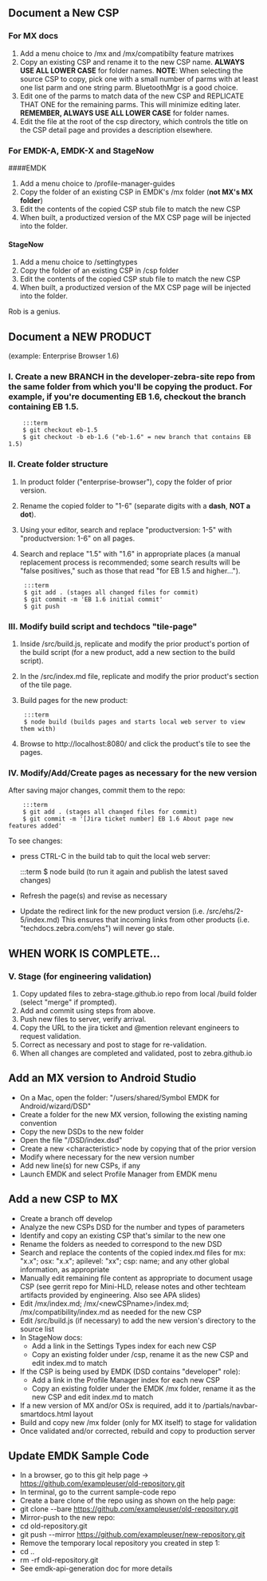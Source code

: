 ## Document a New CSP

### For MX docs
1. Add a menu choice to /mx and /mx/compatibilty feature matrixes
2. Copy an existing CSP and rename it to the new CSP name. **ALWAYS USE ALL LOWER CASE** for folder names. 
**NOTE**: When selecting the source CSP to copy, pick one with a small number of parms with at least one list parm and one string parm. BluetoothMgr is a good choice.  
3. Edit one of the parms to match data of the new CSP and REPLICATE THAT ONE for the remaining parms. This will minimize editing later. 
**REMEMBER, ALWAYS USE ALL LOWER CASE** for folder names.
4. Edit the file at the root of the csp directory, which controls the title on the CSP detail page and provides a description elsewhere.  

### For EMDK-A, EMDK-X and StageNow

####EMDK
1. Add a menu choice to /profile-manager-guides
2. Copy the folder of an existing CSP in EMDK's /mx folder (**not MX's MX folder**)
3. Edit the contents of the copied CSP stub file to match the new CSP
4. When built, a productized version of the MX CSP page will be injected into the folder. 

#### StageNow
1. Add a menu choice to /settingtypes
2. Copy the folder of an existing CSP in /csp folder
3. Edit the contents of the copied CSP stub file to match the new CSP
4. When built, a productized version of the MX CSP page will be injected into the folder. 

Rob is a genius. 

## Document a NEW PRODUCT
(example: Enterprise Browser 1.6)

### I. Create a new BRANCH in the developer-zebra-site repo from the same folder from which you'll be copying the product. For example, if you're documenting EB 1.6, checkout the branch containing EB 1.5. 

		:::term
		$ git checkout eb-1.5
		$ git checkout -b eb-1.6 ("eb-1.6" = new branch that contains EB 1.5)


### II. Create folder structure

1. In product folder ("enterprise-browser"), copy the folder of prior version.
2. Rename the copied folder to "1-6" (separate digits with a **dash**, **NOT a dot**).
3. Using your editor, search and replace "productversion: 1-5" with "productversion: 1-6" on all pages. 
4. Search and replace "1.5" with "1.6" in appropriate places (a manual replacement process is recommended; some search results will be "false positives," such as those that read "for EB 1.5 and higher...").

		:::term
		$ git add . (stages all changed files for commit)  
		$ git commit -m 'EB 1.6 initial commit' 
		$ git push 

<!-- THIS PUSH-COMMAND PARAMETER IS NO LONGER REQUIRED : 
		--set-upstream origin eb-1.6 
 -->

### III. Modify build script and techdocs "tile-page" 

1. Inside /src/build.js, replicate and modify the prior product's portion of the build script (for a new product, add a new section to the build script). 
2. In the /src/index.md file, replicate and modify the prior product's section of the tile page. 
3. Build pages for the new product: 

		:::term
		$ node build (builds pages and starts local web server to view them with)
4. Browse to http://localhost:8080/ and click the product's tile to see the pages.

### IV.  Modify/Add/Create pages as necessary for the new version
After saving major changes, commit them to the repo: 

		:::term
		$ git add . (stages all changed files for commit)  
		$ git commit -m '[Jira ticket number] EB 1.6 About page new features added'


To see changes: 
* press CTRL-C in the build tab to quit the local web server: 

	:::term
	$ node build (to run it again and publish the latest saved changes)

* Refresh the page(s) and revise as necessary

* Update the redirect link for the new product version (i.e. /src/ehs/2-5/index.md)
This ensures that incoming links from other products (i.e. "techdocs.zebra.com/ehs") will never go stale. 

## WHEN WORK IS COMPLETE...

### V. Stage (for engineering validation)

1. Copy updated files to zebra-stage.github.io repo from local /build folder (select "merge" if prompted). 
2. Add and commit using steps from above.
3. Push new files to server, verify arrival. 
4. Copy the URL to the jira ticket and @mention relevant engineers to request validation.
5. Correct as necessary and post to stage for re-validation. 
6. When all changes are completed and validated, post to zebra.github.io

<!-- THIS SECTION IS NO LONGER REQUIRED. MOST PRODUCTS NOW HAVE THEIR OWN BRANCHES OR ARE CONTAINS WITHIN SMALL GROUPS (i.e. "TUT_PI" branches for EMDK, MX and StageNow and "solutions" branch for SOLA products.> 

### VI. Merge into Develop 

* From within the develop branch:

	:::term
	$ git merge --no-ff branch-name
	$ git commit -m 'message describing the merge'
	$ git push origin develop


### VII. Merge Develop into Branch

From within the branch that develop is merging into: 

	:::term
	$ git merge --no-ff develop
	$ git commit -m 'message describing the merge'
	$ git push origin branch-name
 -->

## Add an MX version to Android Studio

* On a Mac, open the folder: "/users/shared/Symbol EMDK for Android/wizard/DSD" 
* Create a folder for the new MX version, following the existing naming convention
* Copy the new DSDs to the new folder
* Open the file "/DSD/index.dsd" 
* Create a new &lt;characteristic&gt; node by copying that of the prior version
* Modify where necessary for the new version number
* Add new line(s) for new CSPs, if any 
* Launch EMDK and select Profile Manager from EMDK menu

## Add a new CSP to MX

* Create a branch off develop
* Analyze the new CSPs DSD for the number and types of parameters
* Identify and copy an existing CSP that's similar to the new one
* Rename the folders as needed to correspond to the new DSD
* Search and replace the contents of the copied index.md files for mx: "x.x"; osx: "x.x"; apilevel: "xx"; csp: name; and any other global information, as appropriate
* Manually edit remaining file content as appropriate to document usage CSP (see gerrit repo for Mini-HLD, release notes and other techteam artifacts provided by engineering. Also see APA slides)
* Edit /mx/index.md; /mx/&lt;newCSPname&gt;/index.md; /mx/compatibility/index.md as needed for the new CSP
* Edit /src/build.js (if necessary) to add the new version's directory to the source list
* In StageNow docs: 
   * Add a link in the Settings Types index for each new CSP
   * Copy an existing folder under /csp, rename it as the new CSP and edit index.md to match
* If the CSP is being used by EMDK (DSD contains "developer" role):
   * Add a link in the Profile Manager index for each new CSP
   * Copy an existing folder under the EMDK /mx folder, rename it as the new CSP and edit index.md to match
* If a new version of MX and/or OSx is required, add it to /partials/navbar-smartdocs.html layout
* Build and copy new /mx folder (only for MX itself) to stage for validation  
* Once validated and/or corrected, rebuild and copy to production server

## Update EMDK Sample Code

* In a browser, go to this git help page -> https://github.com/exampleuser/old-repository.git
* In terminal, go to the current sample-code repo
* Create a bare clone of the repo using as shown on the help page: 
 * git clone --bare https://github.com/exampleuser/old-repository.git
* Mirror-push to the new repo:
 * cd old-repository.git
 * git push --mirror https://github.com/exampleuser/new-repository.git
* Remove the temporary local repository you created in step 1: 
 * cd ..
 * rm -rf old-repository.git
* See emdk-api-generation doc for more details

